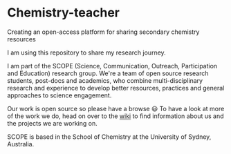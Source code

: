 # Chemistry-teacher
Creating an open-access platform for sharing secondary chemistry resources 

I am using this repository to share my research journey. 

I am part of the SCOPE (Science, Communication, Outreach, Participation and Education) research group. We're a team of open source research students, post-docs and academics, who combine multi-disciplinary research and experience to develop better resources, practices and general approaches to science engagement. 

Our work is open source so please have a browse :smiley: To have a look at more of the work we do, head on over to the [wiki](https://github.com/alintheopen/SCOPE/wiki) to find information about us and the projects we are working on.

SCOPE is based in the School of Chemistry at the University of Sydney, Australia.
